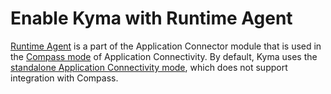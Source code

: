 # Enable Kyma with Runtime Agent

[Runtime Agent](00-30-runtime-agent-overview.md) is a part of the Application Connector module that is used in the [Compass mode](README.md) of Application Connectivity.
By default, Kyma uses the [standalone Application Connectivity mode](README.md), which does not support integration with Compass.
